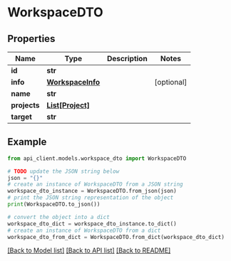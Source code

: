 # WorkspaceDTO


## Properties

Name | Type | Description | Notes
------------ | ------------- | ------------- | -------------
**id** | **str** |  | 
**info** | [**WorkspaceInfo**](WorkspaceInfo.md) |  | [optional] 
**name** | **str** |  | 
**projects** | [**List[Project]**](Project.md) |  | 
**target** | **str** |  | 

## Example

```python
from api_client.models.workspace_dto import WorkspaceDTO

# TODO update the JSON string below
json = "{}"
# create an instance of WorkspaceDTO from a JSON string
workspace_dto_instance = WorkspaceDTO.from_json(json)
# print the JSON string representation of the object
print(WorkspaceDTO.to_json())

# convert the object into a dict
workspace_dto_dict = workspace_dto_instance.to_dict()
# create an instance of WorkspaceDTO from a dict
workspace_dto_from_dict = WorkspaceDTO.from_dict(workspace_dto_dict)
```
[[Back to Model list]](../README.md#documentation-for-models) [[Back to API list]](../README.md#documentation-for-api-endpoints) [[Back to README]](../README.md)



